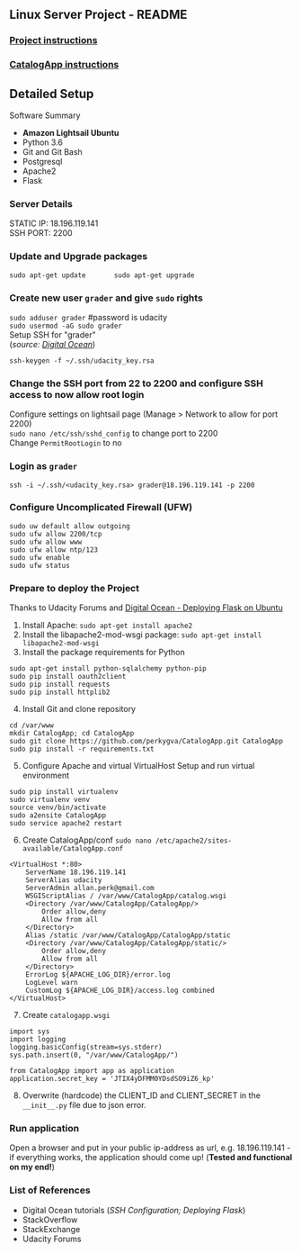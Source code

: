 ## Linux Server Project - README

### [Project instructions](Project_Details.md)  
### [CatalogApp instructions](README_catalogapp.md)

## Detailed Setup
Software Summary
- **Amazon Lightsail Ubuntu**
- Python 3.6
- Git and Git Bash
- Postgresql
- Apache2
- Flask

### Server Details
STATIC IP: 18.196.119.141  
SSH PORT: 2200

### Update and Upgrade packages
`sudo apt-get update      
sudo apt-get upgrade`

### Create new user `grader` and give `sudo` rights
`sudo adduser grader`    #password is udacity    
`sudo usermod -aG sudo grader`  
Setup SSH for "grader"   
(*source: [Digital  Ocean](https://www.digitalocean.com/community/tutorials/how-to-configure-ssh-key-based-authentication-on-a-linux-server)*)
```cd .ssh
ssh-keygen -f ~/.ssh/udacity_key.rsa
 ```

### Change the SSH port from 22 to 2200 and configure SSH access to now allow root login
Configure settings on lightsail page (Manage > Network to allow for port 2200)  
`sudo nano /etc/ssh/sshd_config` to change port to 2200  
Change `PermitRootLogin` to  no 

### Login as `grader`
`ssh -i ~/.ssh/<udacity_key.rsa> grader@18.196.119.141 -p 2200`

### Configure Uncomplicated Firewall (UFW)
```sudo ufw default deny incoming  
sudo uw default allow outgoing
sudo ufw allow 2200/tcp  
sudo ufw allow www  
sudo ufw allow ntp/123  
sudo ufw enable  
sudo ufw status  
```

### Prepare to deploy the Project
Thanks to Udacity Forums and [Digital Ocean - Deploying Flask on Ubuntu](https://www.digitalocean.com/community/tutorials/how-to-deploy-a-flask-application-on-an-ubuntu-vps)
1. Install Apache:
`sudo apt-get install apache2`
2. Install the libapache2-mod-wsgi package:
`sudo apt-get install libapache2-mod-wsgi`
3. Install the package requirements for Python
```sudo apt-get install python-psycopg2 python-flask
sudo apt-get install python-sqlalchemy python-pip
sudo pip install oauth2client
sudo pip install requests
sudo pip install httplib2
```
4. Install Git and clone repository
```sudo apt-get install git
cd /var/www
mkdir CatalogApp; cd CatalogApp
sudo git clone https://github.com/perkygva/CatalogApp.git CatalogApp
sudo pip install -r requirements.txt
```

5. Configure Apache and virtual VirtualHost
Setup and run virtual environment
```cd /var/www/CatalogApp/CatalogApp  
sudo pip install virtualenv  
sudo virtualenv venv  
source venv/bin/activate  
sudo a2ensite CatalogApp  
sudo service apache2 restart
```

6. Create CatalogApp/conf `sudo nano /etc/apache2/sites-available/CatalogApp.conf`
```
<VirtualHost *:80>
    ServerName 18.196.119.141
    ServerAlias udacity
    ServerAdmin allan.perk@gmail.com
    WSGIScriptAlias / /var/www/CatalogApp/catalog.wsgi
    <Directory /var/www/CatalogApp/CatalogApp/>
        Order allow,deny
        Allow from all
    </Directory>
    Alias /static /var/www/CatalogApp/CatalogApp/static
    <Directory /var/www/CatalogApp/CatalogApp/static/>
        Order allow,deny
        Allow from all
    </Directory>
    ErrorLog ${APACHE_LOG_DIR}/error.log
    LogLevel warn
    CustomLog ${APACHE_LOG_DIR}/access.log combined
</VirtualHost>
```
7. Create `catalogapp.wsgi`
```
import sys
import logging
logging.basicConfig(stream=sys.stderr)
sys.path.insert(0, "/var/www/CatalogApp/")

from CatalogApp import app as application
application.secret_key = 'JTIX4yDFMM0YDsdSO9iZ6_kp'
```
8. Overwrite (hardcode) the CLIENT_ID and CLIENT_SECRET in the `__init__.py` file due to json error.

### Run application
Open a browser and put in your public ip-address as url, e.g. 18.196.119.141 - if everything works, the application should come up! (**Tested and functional on my end!**)

### List of References
- Digital Ocean tutorials (*SSH Configuration; Deploying Flask*)
- StackOverflow
- StackExchange
- Udacity Forums
